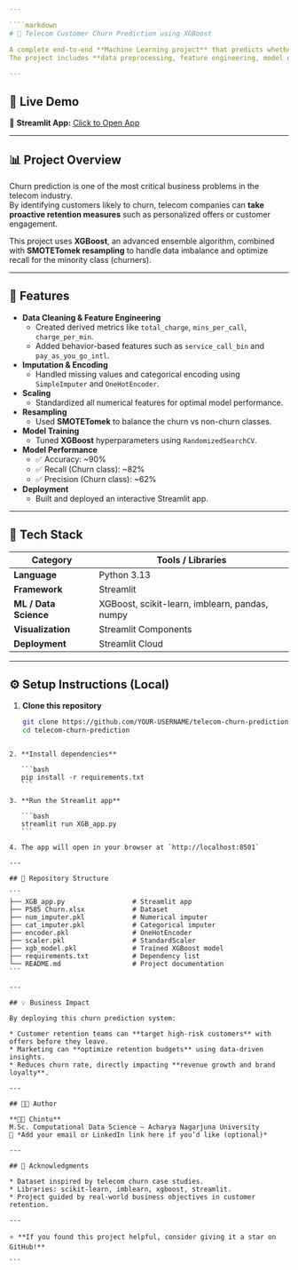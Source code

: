 ```yaml
---

````markdown
# 📡 Telecom Customer Churn Prediction using XGBoost

A complete end-to-end **Machine Learning project** that predicts whether a telecom customer is likely to **churn (leave the service)** based on their usage patterns and plan details.  
The project includes **data preprocessing, feature engineering, model optimization, and Streamlit app deployment**.

---
```


## 🚀 Live Demo
🔗 **Streamlit App:** [Click to Open App](https://YOUR-STREAMLIT-APP-URL)

---

## 📊 Project Overview
Churn prediction is one of the most critical business problems in the telecom industry.  
By identifying customers likely to churn, telecom companies can **take proactive retention measures** such as personalized offers or customer engagement.

This project uses **XGBoost**, an advanced ensemble algorithm, combined with **SMOTETomek resampling** to handle data imbalance and optimize recall for the minority class (churners).

---

## 🧠 Features

- **Data Cleaning & Feature Engineering**
  - Created derived metrics like `total_charge`, `mins_per_call`, `charge_per_min`.
  - Added behavior-based features such as `service_call_bin` and `pay_as_you_go_intl`.
- **Imputation & Encoding**
  - Handled missing values and categorical encoding using `SimpleImputer` and `OneHotEncoder`.
- **Scaling**
  - Standardized all numerical features for optimal model performance.
- **Resampling**
  - Used **SMOTETomek** to balance the churn vs non-churn classes.
- **Model Training**
  - Tuned **XGBoost** hyperparameters using `RandomizedSearchCV`.
- **Model Performance**
  - ✅ Accuracy: ~90%  
  - ✅ Recall (Churn class): ~82%  
  - ✅ Precision (Churn class): ~62%
- **Deployment**
  - Built and deployed an interactive Streamlit app.

---

## 🧩 Tech Stack

| Category | Tools / Libraries |
|-----------|-------------------|
| **Language** | Python 3.13 |
| **Framework** | Streamlit |
| **ML / Data Science** | XGBoost, scikit-learn, imblearn, pandas, numpy |
| **Visualization** | Streamlit Components |
| **Deployment** | Streamlit Cloud |

---

## ⚙️ Setup Instructions (Local)

1. **Clone this repository**
   ```bash
   git clone https://github.com/YOUR-USERNAME/telecom-churn-prediction.git
   cd telecom-churn-prediction
````

2. **Install dependencies**

   ```bash
   pip install -r requirements.txt
   ```

3. **Run the Streamlit app**

   ```bash
   streamlit run XGB_app.py
   ```

4. The app will open in your browser at `http://localhost:8501`

---

## 📁 Repository Structure

```
├── XGB_app.py                 # Streamlit app
├── P585 Churn.xlsx            # Dataset
├── num_imputer.pkl            # Numerical imputer
├── cat_imputer.pkl            # Categorical imputer
├── encoder.pkl                # OneHotEncoder
├── scaler.pkl                 # StandardScaler
├── xgb_model.pkl              # Trained XGBoost model
├── requirements.txt           # Dependency list
└── README.md                  # Project documentation
```

---

## 💡 Business Impact

By deploying this churn prediction system:

* Customer retention teams can **target high-risk customers** with offers before they leave.
* Marketing can **optimize retention budgets** using data-driven insights.
* Reduces churn rate, directly impacting **revenue growth and brand loyalty**.

---

## 🧑‍💻 Author

**👨‍💻 Chintu**
M.Sc. Computational Data Science — Acharya Nagarjuna University
📧 *Add your email or LinkedIn link here if you’d like (optional)*

---

## 🏁 Acknowledgments

* Dataset inspired by telecom churn case studies.
* Libraries: scikit-learn, imblearn, xgboost, streamlit.
* Project guided by real-world business objectives in customer retention.

---

⭐ **If you found this project helpful, consider giving it a star on GitHub!**

```
